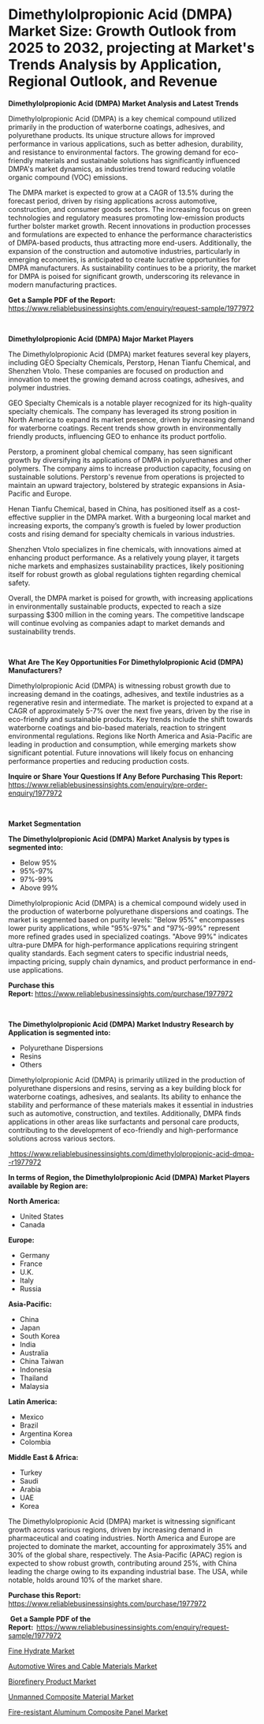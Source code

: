 <p><h1>Dimethylolpropionic Acid (DMPA) Market Size: Growth Outlook from 2025 to 2032, projecting at Market's Trends Analysis by Application, Regional Outlook, and Revenue</h1></p><p><strong>Dimethylolpropionic Acid (DMPA) Market Analysis and Latest Trends</strong></p>
<p><p>Dimethylolpropionic Acid (DMPA) is a key chemical compound utilized primarily in the production of waterborne coatings, adhesives, and polyurethane products. Its unique structure allows for improved performance in various applications, such as better adhesion, durability, and resistance to environmental factors. The growing demand for eco-friendly materials and sustainable solutions has significantly influenced DMPA's market dynamics, as industries trend toward reducing volatile organic compound (VOC) emissions.</p><p>The DMPA market is expected to grow at a CAGR of 13.5% during the forecast period, driven by rising applications across automotive, construction, and consumer goods sectors. The increasing focus on green technologies and regulatory measures promoting low-emission products further bolster market growth. Recent innovations in production processes and formulations are expected to enhance the performance characteristics of DMPA-based products, thus attracting more end-users. Additionally, the expansion of the construction and automotive industries, particularly in emerging economies, is anticipated to create lucrative opportunities for DMPA manufacturers. As sustainability continues to be a priority, the market for DMPA is poised for significant growth, underscoring its relevance in modern manufacturing practices.</p></p>
<p><strong>Get a Sample PDF of the Report:&nbsp;</strong> <a href="https://www.reliablebusinessinsights.com/enquiry/request-sample/1977972?utm_campaign=1119&utm_medium=2&utm_source=Github&utm_content=ia&utm_term=04022025&utm_id=dimethylolpropionic-acid-dmpa">https://www.reliablebusinessinsights.com/enquiry/request-sample/1977972</a></p>
<p>&nbsp;</p>
<p><strong>Dimethylolpropionic Acid (DMPA) Major Market Players</strong></p>
<p><p>The Dimethylolpropionic Acid (DMPA) market features several key players, including GEO Specialty Chemicals, Perstorp, Henan Tianfu Chemical, and Shenzhen Vtolo. These companies are focused on production and innovation to meet the growing demand across coatings, adhesives, and polymer industries.</p><p>GEO Specialty Chemicals is a notable player recognized for its high-quality specialty chemicals. The company has leveraged its strong position in North America to expand its market presence, driven by increasing demand for waterborne coatings. Recent trends show growth in environmentally friendly products, influencing GEO to enhance its product portfolio.</p><p>Perstorp, a prominent global chemical company, has seen significant growth by diversifying its applications of DMPA in polyurethanes and other polymers. The company aims to increase production capacity, focusing on sustainable solutions. Perstorp's revenue from operations is projected to maintain an upward trajectory, bolstered by strategic expansions in Asia-Pacific and Europe.</p><p>Henan Tianfu Chemical, based in China, has positioned itself as a cost-effective supplier in the DMPA market. With a burgeoning local market and increasing exports, the company’s growth is fueled by lower production costs and rising demand for specialty chemicals in various industries.</p><p>Shenzhen Vtolo specializes in fine chemicals, with innovations aimed at enhancing product performance. As a relatively young player, it targets niche markets and emphasizes sustainability practices, likely positioning itself for robust growth as global regulations tighten regarding chemical safety.</p><p>Overall, the DMPA market is poised for growth, with increasing applications in environmentally sustainable products, expected to reach a size surpassing $300 million in the coming years. The competitive landscape will continue evolving as companies adapt to market demands and sustainability trends.</p></p>
<p>&nbsp;</p>
<p><strong>What Are The Key Opportunities For Dimethylolpropionic Acid (DMPA) Manufacturers?</strong></p>
<p><p>Dimethylolpropionic Acid (DMPA) is witnessing robust growth due to increasing demand in the coatings, adhesives, and textile industries as a regenerative resin and intermediate. The market is projected to expand at a CAGR of approximately 5-7% over the next five years, driven by the rise in eco-friendly and sustainable products. Key trends include the shift towards waterborne coatings and bio-based materials, reaction to stringent environmental regulations. Regions like North America and Asia-Pacific are leading in production and consumption, while emerging markets show significant potential. Future innovations will likely focus on enhancing performance properties and reducing production costs.</p></p>
<p><strong>Inquire or Share Your Questions If Any Before Purchasing This Report:</strong> <a href="https://www.reliablebusinessinsights.com/enquiry/pre-order-enquiry/1977972?utm_campaign=1119&utm_medium=2&utm_source=Github&utm_content=ia&utm_term=04022025&utm_id=dimethylolpropionic-acid-dmpa">https://www.reliablebusinessinsights.com/enquiry/pre-order-enquiry/1977972</a></p>
<p>&nbsp;</p>
<p><strong>Market Segmentation</strong></p>
<p><strong>The Dimethylolpropionic Acid (DMPA) Market Analysis by types is segmented into:</strong></p>
<p><ul><li>Below 95%</li><li>95%-97%</li><li>97%-99%</li><li>Above 99%</li></ul></p>
<p><p>Dimethylolpropionic Acid (DMPA) is a chemical compound widely used in the production of waterborne polyurethane dispersions and coatings. The market is segmented based on purity levels: "Below 95%" encompasses lower purity applications, while "95%-97%" and "97%-99%" represent more refined grades used in specialized coatings. "Above 99%" indicates ultra-pure DMPA for high-performance applications requiring stringent quality standards. Each segment caters to specific industrial needs, impacting pricing, supply chain dynamics, and product performance in end-use applications.</p></p>
<p><strong>Purchase this Report:&nbsp;</strong><a href="https://www.reliablebusinessinsights.com/purchase/1977972?utm_campaign=1119&utm_medium=2&utm_source=Github&utm_content=ia&utm_term=04022025&utm_id=dimethylolpropionic-acid-dmpa">https://www.reliablebusinessinsights.com/purchase/1977972</a></p>
<p>&nbsp;</p>
<p><strong>The Dimethylolpropionic Acid (DMPA) Market Industry Research by Application is segmented into:</strong></p>
<p><ul><li>Polyurethane Dispersions</li><li>Resins</li><li>Others</li></ul></p>
<p><p>Dimethylolpropionic Acid (DMPA) is primarily utilized in the production of polyurethane dispersions and resins, serving as a key building block for waterborne coatings, adhesives, and sealants. Its ability to enhance the stability and performance of these materials makes it essential in industries such as automotive, construction, and textiles. Additionally, DMPA finds applications in other areas like surfactants and personal care products, contributing to the development of eco-friendly and high-performance solutions across various sectors.</p></p>
<p><a href="https://www.reliablebusinessinsights.com/dimethylolpropionic-acid-dmpa--r1977972?utm_campaign=1119&utm_medium=2&utm_source=Github&utm_content=ia&utm_term=04022025&utm_id=dimethylolpropionic-acid-dmpa">&nbsp;https://www.reliablebusinessinsights.com/dimethylolpropionic-acid-dmpa--r1977972</a></p>
<p><strong>In terms of Region, the Dimethylolpropionic Acid (DMPA) Market Players available by Region are:</strong></p>
<p>
    <p> <strong> North America: </strong>
        <ul>
            <li>United States</li>
            <li>Canada</li>
        </ul>
        </p> 
    <p> <strong> Europe: </strong>
        <ul>
            <li>Germany</li>
            <li>France</li>
            <li>U.K.</li>
            <li>Italy</li>
            <li>Russia</li>
        </ul>
        </p> 
    <p> <strong> Asia-Pacific: </strong>
        <ul>
            <li>China</li>
            <li>Japan</li>
            <li>South Korea</li>
            <li>India</li>
            <li>Australia</li>
            <li>China Taiwan</li>
            <li>Indonesia</li>
            <li>Thailand</li>
            <li>Malaysia</li>
        </ul>
        </p> 
    <p> <strong> Latin America: </strong>
        <ul>
            <li>Mexico</li>
            <li>Brazil</li>
            <li>Argentina Korea</li>
            <li>Colombia</li>
        </ul>
        </p> 
    <p> <strong> Middle East & Africa: </strong>
        <ul>
            <li>Turkey</li>
            <li>Saudi</li>
            <li>Arabia</li>
            <li>UAE</li>
            <li>Korea</li>
        </ul>
    </p>
    </p>
<p><p>The Dimethylolpropionic Acid (DMPA) market is witnessing significant growth across various regions, driven by increasing demand in pharmaceutical and coating industries. North America and Europe are projected to dominate the market, accounting for approximately 35% and 30% of the global share, respectively. The Asia-Pacific (APAC) region is expected to show robust growth, contributing around 25%, with China leading the charge owing to its expanding industrial base. The USA, while notable, holds around 10% of the market share.</p></p>
<p><strong>Purchase this Report: </strong><a href="https://www.reliablebusinessinsights.com/purchase/1977972?utm_campaign=1119&utm_medium=2&utm_source=Github&utm_content=ia&utm_term=04022025&utm_id=dimethylolpropionic-acid-dmpa">https://www.reliablebusinessinsights.com/purchase/1977972</a></p>
<p>&nbsp;<strong>Get a Sample PDF of the Report:&nbsp;&nbsp;</strong><a href="https://www.reliablebusinessinsights.com/enquiry/request-sample/1977972?utm_campaign=1119&utm_medium=2&utm_source=Github&utm_content=ia&utm_term=04022025&utm_id=dimethylolpropionic-acid-dmpa">https://www.reliablebusinessinsights.com/enquiry/request-sample/1977972</a></p>
<p><strong></strong></p>
<p><p><a href="https://github.com/namvartiffer/Market-Research-Report-List-1/blob/main/fine-hydrate-market.md?utm_campaign=1119&utm_medium=2&utm_source=Github&utm_content=ia&utm_term=04022025&utm_id=dimethylolpropionic-acid-dmpa">Fine Hydrate Market</a></p><p><a href="https://github.com/lynlynyusay/Market-Research-Report-List-1/blob/main/automotive-wires-and-cable-materials-market.md?utm_campaign=1119&utm_medium=2&utm_source=Github&utm_content=ia&utm_term=04022025&utm_id=dimethylolpropionic-acid-dmpa">Automotive Wires and Cable Materials Market</a></p><p><a href="https://github.com/akrachveslov/Market-Research-Report-List-1/blob/main/biorefinery-product-market.md?utm_campaign=1119&utm_medium=2&utm_source=Github&utm_content=ia&utm_term=04022025&utm_id=dimethylolpropionic-acid-dmpa">Biorefinery Product Market</a></p><p><a href="https://github.com/balapopepi/Market-Research-Report-List-1/blob/main/unmanned-composite-material-market.md?utm_campaign=1119&utm_medium=2&utm_source=Github&utm_content=ia&utm_term=04022025&utm_id=dimethylolpropionic-acid-dmpa">Unmanned Composite Material Market</a></p><p><a href="https://github.com/tashipmhuiri/Market-Research-Report-List-1/blob/main/fire-resistant-aluminum-composite-panel-market.md?utm_campaign=1119&utm_medium=2&utm_source=Github&utm_content=ia&utm_term=04022025&utm_id=dimethylolpropionic-acid-dmpa">Fire-resistant Aluminum Composite Panel Market</a></p></p>